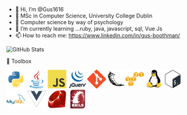 - 👋 Hi, I’m @Gus1616
- 🌱 MSc in Computer Science, University College Dublin
- 👀 Computer science by way of psychology
- 🌱 I’m currently learning ...ruby, java, javascript, sql, Vue Js
- 📫 How to reach me: https://www.linkedin.com/in/gus-boothman/

![GitHub Stats](https://github-readme-stats.vercel.app/api?username=Gus1616&theme=radical)

🧰 Toolbox
<p float="left">
  <img src="https://github.com/devicons/devicon/blob/master/icons/python/python-original.svg" alt="Pytohn Logo" width="50" height="50"/>
  <img src="https://github.com/devicons/devicon/blob/master/icons/java/java-original.svg" alt="Java Logo" width="50" height="50"/> 
<img src="https://github.com/devicons/devicon/blob/master/icons/javascript/javascript-original.svg" alt="Javascript Logo" width="50" height="50"/>
  <img src="https://github.com/devicons/devicon/blob/master/icons/jquery/jquery-original-wordmark.svg" alt="JQuery Logo" width="50" height="50"/><img src="https://github.com/devicons/devicon/blob/master/icons/git/git-original.svg" alt="Git Logo" width="50" height="50"/><img src="https://github.com/devicons/devicon/blob/master/icons/flask/flask-original.svg" alt="Flask Logo" width="50" height="50"/><img src="https://github.com/devicons/devicon/blob/master/icons/amazonwebservices/amazonwebservices-original.svg" alt="AWS Logo" width="50" height="50"/><img src="https://github.com/devicons/devicon/blob/master/icons/linux/linux-original.svg" alt="Linux Logo" width="50" height="50"/><img src="https://github.com/devicons/devicon/blob/master/icons/bash/bash-original.svg" alt="Bash Logo" width="50" height="50"/>  <img src="https://github.com/devicons/devicon/blob/master/icons/mysql/mysql-original-wordmark.svg" alt="MySQL Logo" width="50" height="50"/> <img 
src="https://github.com/devicons/devicon/blob/master/icons/vuejs/vuejs-plain.svg" alt="MySQL Logo" width="50" height="50"/> <img 
src="https://github.com/devicons/devicon/blob/master/icons/ruby/ruby-original.svg" alt="MySQL Logo" width="50" height="50"/> <img 
                                                                                                                           src="https://github.com/devicons/devicon/blob/master/icons/rails/rails-original-wordmark.svg" alt="MySQL Logo" width="50" height="50"/> <img 

  
</p>  

<!---
Gus1616/Gus1616 is a ✨ special ✨ repository because its `README.md` (this file) appears on your GitHub profile.
You can click the Preview link to take a look at your changes.
--->
